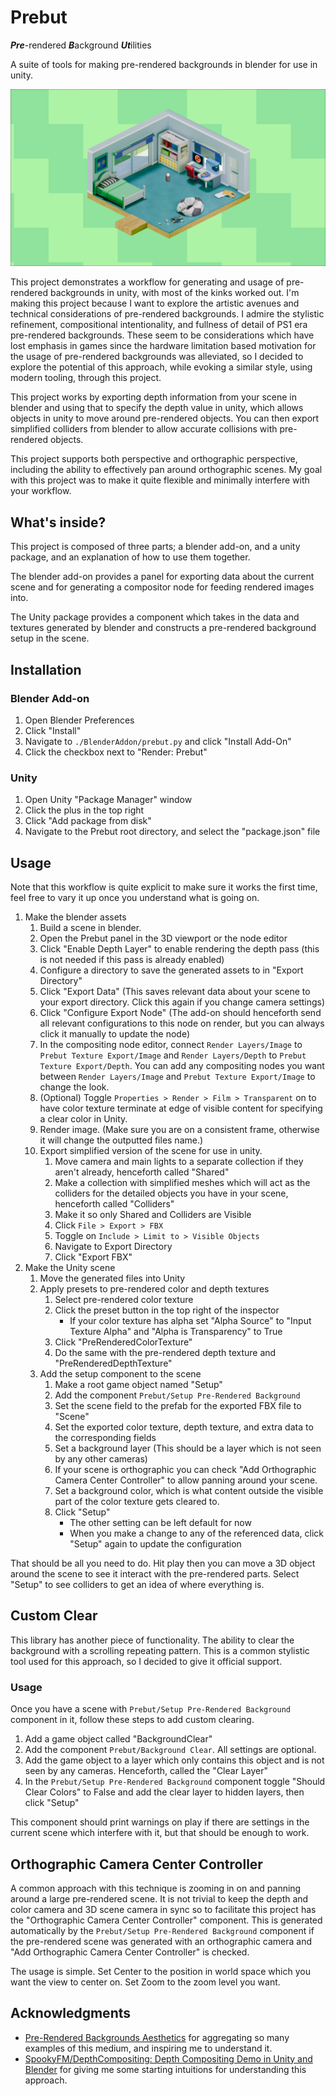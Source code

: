 # Prebut

***Pre***-rendered ***B***ackground ***Ut***ilities

A suite of tools for making pre-rendered backgrounds in blender for
use in unity.

![Image](Images/zoomed-out.png)

This project demonstrates a workflow for generating and usage of
pre-rendered backgrounds in unity, with most of the kinks worked
out. I'm making this project because I want to explore the artistic
avenues and technical considerations of pre-rendered backgrounds. I
admire the stylistic refinement, compositional intentionality, and
fullness of detail of PS1 era pre-rendered backgrounds. These seem to
be considerations which have lost emphasis in games since the hardware
limitation based motivation for the usage of pre-rendered backgrounds
was alleviated, so I decided to explore the potential of this approach,
while evoking a similar style, using modern tooling, through this
project.

This project works by exporting depth information from your scene in
blender and using that to specify the depth value in unity, which
allows objects in unity to move around pre-rendered objects. You can
then export simplified colliders from blender to allow accurate
collisions with pre-rendered objects.

This project supports both perspective and orthographic perspective,
including the ability to effectively pan around orthographic scenes. My
goal with this project was to make it quite flexible and minimally
interfere with your workflow.

## What's inside?

This project is composed of three parts; a blender add-on, and a unity
package, and an explanation of how to use them together.

The blender add-on provides a panel for exporting data about the
current scene and for generating a compositor node for feeding
rendered images into.

The Unity package provides a component which takes in the data and
textures generated by blender and constructs a pre-rendered background
setup in the scene.

## Installation

### Blender Add-on

1. Open Blender Preferences
2. Click "Install"
3. Navigate to `./BlenderAddon/prebut.py` and click "Install Add-On"
4. Click the checkbox next to "Render: Prebut"

### Unity

1. Open Unity "Package Manager" window
2. Click the plus in the top right
3. Click "Add package from disk"
4. Navigate to the Prebut root directory, and select the "package.json" file

## Usage

Note that this workflow is quite explicit to make sure it works the
first time, feel free to vary it up once you understand what is going
on.

1. Make the blender assets
    1. Build a scene in blender. 
    2. Open the Prebut panel in the 3D viewport or the node editor
    3. Click "Enable Depth Layer" to enable rendering the depth pass (this
       is not needed if this pass is already enabled)
    4. Configure a directory to save the generated assets to in "Export Directory"
    5. Click "Export Data" (This saves relevant data about your scene to
       your export directory. Click this again if you change camera
       settings)
    6. Click "Configure Export Node" (The add-on should henceforth send
       all relevant configurations to this node on render, but you can
       always click it manually to update the node)
    7. In the compositing node editor, connect `Render Layers/Image` to
       `Prebut Texture Export/Image` and `Render Layers/Depth` to `Prebut
       Texture Export/Depth`. You can add any compositing nodes you want
       between `Render Layers/Image` and `Prebut Texture Export/Image` to
       change the look.
    8. (Optional) Toggle `Properties > Render > Film > Transparent` on
       to have color texture terminate at edge of visible content for
       specifying a clear color in Unity.
    8. Render image. (Make sure you are on a consistent frame,
       otherwise it will change the outputted files name.)
    9. Export simplified version of the scene for use in unity. 
       1. Move camera and main lights to a separate collection if they
          aren't already, henceforth called "Shared"
       2. Make a collection with simplified meshes which will act as the
          colliders for the detailed objects you have in your scene,
          henceforth called "Colliders"
       3. Make it so only Shared and Colliders are Visible
       4. Click `File > Export > FBX`
       5. Toggle on `Include > Limit to > Visible Objects`
       6. Navigate to Export Directory
       7. Click "Export FBX"
2. Make the Unity scene
   1. Move the generated files into Unity
   2. Apply presets to pre-rendered color and depth textures
       1. Select pre-rendered color texture
       2. Click the preset button in the top right of the inspector
          - If your color texture has alpha set "Alpha Source" to
            "Input Texture Alpha" and "Alpha is Transparency" to True
       3. Click "PreRenderedColorTexture"
       4. Do the same with the pre-rendered depth texture and "PreRenderedDepthTexture"
   3. Add the setup component to the scene
      1. Make a root game object named "Setup"
      2. Add the component `Prebut/Setup Pre-Rendered Background`
      3. Set the scene field to the prefab for the exported FBX file to "Scene"
      4. Set the exported color texture, depth texture, and extra data to the corresponding fields
      5. Set a background layer (This should be a layer which is not seen by any other cameras)
      6. If your scene is orthographic you can check "Add Orthographic
         Camera Center Controller" to allow panning around your scene.
      7. Set a background color, which is what content outside the
         visible part of the color texture gets cleared to.
      8. Click "Setup"
          - The other setting can be left default for now
          - When you make a change to any of the referenced data,
            click "Setup" again to update the configuration
            
That should be all you need to do. Hit play then you can move a 3D
object around the scene to see it interact with the pre-rendered
parts. Select "Setup" to see colliders to get an idea of where
everything is.

## Custom Clear

This library has another piece of functionality. The ability to clear
the background with a scrolling repeating pattern. This is a common
stylistic tool used for this approach, so I decided to give it official
support.

### Usage

Once you have a scene with `Prebut/Setup Pre-Rendered Background` component
in it, follow these steps to add custom clearing.

1. Add a game object called "BackgroundClear"
2. Add the component `Prebut/Background Clear`. All settings are
   optional.
3. Add the game object to a layer which only contains this object and
   is not seen by any cameras. Henceforth, called the "Clear Layer"
4. In the `Prebut/Setup Pre-Rendered Background` component toggle
   "Should Clear Colors" to False and add the clear layer to hidden
   layers, then click "Setup"

This component should print warnings on play if there are settings in
the current scene which interfere with it, but that should be enough
to work.

## Orthographic Camera Center Controller

A common approach with this technique is zooming in on and panning
around a large pre-rendered scene. It is not trivial to keep the depth
and color camera and 3D scene camera in sync so to facilitate this
project has the "Orthographic Camera Center Controller"
component. This is generated automatically by the `Prebut/Setup
Pre-Rendered Background` component if the pre-rendered scene was
generated with an orthographic camera and "Add Orthographic Camera
Center Controller" is checked.

The usage is simple. Set Center to the position in world space which
you want the view to center on. Set Zoom to the zoom level you want.

## Acknowledgments

- [Pre-Rendered Backgrounds
  Aesthetics](https://twitter.com/prbg_aesthetics) for aggregating so
  many examples of this medium, and inspiring me to understand it.
- [SpookyFM/DepthCompositing: Depth Compositing Demo in Unity and
  Blender](https://github.com/SpookyFM/DepthCompositing/) for giving
  me some starting intuitions for understanding this approach.
